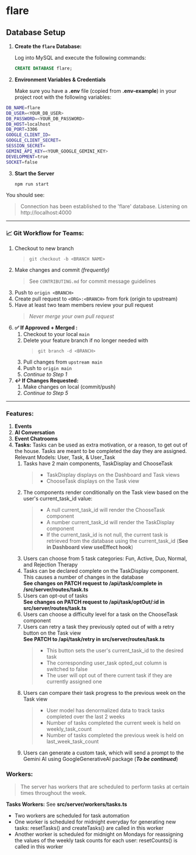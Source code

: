 # flare

## Database Setup

1. **Create the `flare` Database:**

   Log into MySQL and execute the following commands:

   ```sql
   CREATE DATABASE flare;

   ```
2. **Environment Variables & Credentials**

   Make sure you have a **.env** file (copied from **.env-example**) in your project root with the following variables:

```bash
DB_NAME=flare
DB_USER=<YOUR_DB_USER>
DB_PASSWORD=<YOUR_DB_PASSWORD>
DB_HOST=localhost
DB_PORT=3306
GOOGLE_CLIENT_ID=
GOOGLE_CLIENT_SECRET=
SESSION_SECRET=
GEMINI_API_KEY=<YOUR_GOOGLE_GEMINI_KEY>
DEVELOPMENT=true
SOCKET=false
```

3. **Start the Server**

   `npm run start`

  You should see:

> Connection has been established to the 'flare' database.
> Listening on http://localhost:4000

---

### **📈 Git Workflow for Teams:**

1. Checkout to new branch
   > `git checkout -b <BRANCH NAME>`
   >
2. Make changes and commit _(frequently)_
   > See `CONTRIBUTING.md` for commit message guidelines
   >
3. Push to `origin <BRANCH>`
4. Create pull request to `<ORG>:<BRANCH>` from fork (origin to upstream)
5. Have at least two team members review your pull request
   > _Never merge your own pull request_
   >
6. **✅ If Approved + Merged :**
   1. Checkout to your local `main`
   2. Delete your feature branch if no longer needed with
      > `git branch -d <BRANCH>`
      >
   3. Pull changes from `upstream main`
   4. Push to `origin main`
   5. _Continue to Step 1_
7. **↩️ If Changes Requested:**
   1. Make changes on local (commit/push)
   2. _Continue to Step 5_

---
### **Features:**
1. **Events**
2. **AI Conversation**
3. **Event Chatrooms**
4. **Tasks:** Tasks can be used as extra motivation, or a reason, to get out of the house.  Tasks are meant to be completed the day they are assigned.  
Relevant Models: User, Task, & User_Task  
   1. Tasks have 2 main components, TaskDisplay and ChooseTask
      > - TaskDisplay displays on the Dashboard and Task views  
      > - ChooseTask displays on the Task view
   2. The components render conditionally on the Task view based on the user's current_task_id value:  
      > - A null current_task_id will render the ChooseTask component  
      > - A number current_task_id will render the TaskDisplay component  
       > - If the current_task_id is not null, the current task is retrieved from the database using the current_task_id (**See in Dashboard view useEffect hook**)
   3. Users can choose from 5 task categories: Fun, Active, Duo, Normal, and Rejection Therapy
   4. Tasks can be declared complete on the TaskDisplay component. This causes a number of changes in the database  
      **See changes on PATCH request to /api/task/complete in /src/server/routes/task.ts**
   5. Users can opt-out of tasks  
      **See changes on PATCH request to /api/task/optOut/:id in src/server/routes/task.ts**
   6. Users can choose a difficulty level for a task on the ChooseTask component
   7. Users can retry a task they previously opted out of with a retry button on the Task view  
    **See PATCH to /api/task/retry in src/server/routes/task.ts**
      > - This button sets the user's current_task_id to the desired task  
      > - The corresponding user_task opted_out column is switched to false  
      > - The user will opt out of there current task if they are currently assigned one  
   8. Users can compare their task progress to the previous week on the Task view
      > - User model has denormalized data to track tasks completed over the last 2 weeks  
      > - Number of tasks completed the current week is held on weekly_task_count  
      > - Number of tasks completed the previous week is held on last_week_task_count  
   9. Users can generate a custom task, which will send a prompt to the Gemini AI using GoogleGenerativeAI package (***To be continued***)

### **Workers:**
> The server has workers that are scheduled to perform tasks at certain times throughout the week.  

**Tasks Workers:** See **src/server/workers/tasks.ts**
   - Two workers are scheduled for task automation  
   - One worker is scheduled for midnight everyday for generating new tasks: resetTasks() and createTasks() are called in this worker  
   - Another worker is scheduled for midnight on Mondays for reassigning the values of the weekly task counts for each user: resetCounts() is called in this worker